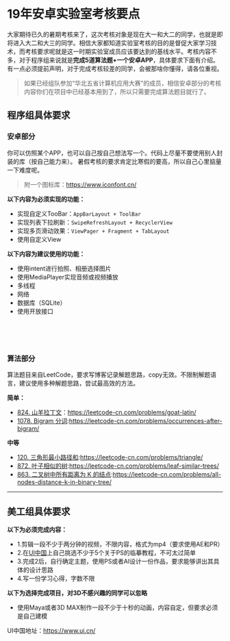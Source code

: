 # 19年安卓实验室考核要点
大家期待已久的暑期考核来了，这次考核对象是现在大一和大二的同学，也就是即将进入大二和大三的同学。相信大家都知道实验室考核的目的是督促大家学习技术，而考核要求呢就是这一时期实验室成员应该要达到的基线水平。考核内容不多，对于程序组来说就是**完成5道算法题+一个安卓APP**，具体要求下面有介绍。有一点必须提前声明，对于完成考核较差的同学，会被那啥你懂得，请各位重视。

> 如果已经组队参加“华北五省计算机应用大赛”的成员，相信安卓部分的考核内容你们在项目中已经基本用到了，所以只需要完成算法题目就行了。

## 程序组具体要求
### 安卓部分
你可以仿照某个APP，也可以自己按自己想法写一个。代码上尽量不要使用别人封装的库（按自己能力来）。
暑假考核的要求肯定比寒假的要高，所以自己心里掂量一下难度呢。

> 附一个图标库：https://www.iconfont.cn/

**以下内容为必须实现的功能：**
- 实现自定义TooBar：`AppBarLayout + ToolBar`
- 实现列表下拉刷新：`SwipeRefreshLayout + RecyclerView`
- 实现多页滑动效果：`ViewPager + Fragment + TabLayout`
- 使用自定义View


**以下内容为建议使用的功能：**
- 使用intent进行拍照、相册选择图片
- 使用MediaPlayer实现音频或视频播放
- 多线程
- 网络
- 数据库（SQLite）
- 使用开放接口


<br>
<br>
<br>

### 算法部分
算法题目来自LeetCode，要求写博客记录解题思路，copy无效。不限制解题语言，建议使用多种解题思路，尝试最高效的方法。

**简单：**
- [824. 山羊拉丁文](https://leetcode-cn.com/problems/goat-latin/)：https://leetcode-cn.com/problems/goat-latin/
- [1078. Bigram 分词](https://leetcode-cn.com/problems/occurrences-after-bigram/):https://leetcode-cn.com/problems/occurrences-after-bigram/

**中等**
- [120. 三角形最小路径和](https://leetcode-cn.com/problems/triangle/):https://leetcode-cn.com/problems/triangle/
- [872. 叶子相似的树](https://leetcode-cn.com/problems/leaf-similar-trees/):https://leetcode-cn.com/problems/leaf-similar-trees/
- [863. 二叉树中所有距离为 K 的结点](https://leetcode-cn.com/problems/all-nodes-distance-k-in-binary-tree/):https://leetcode-cn.com/problems/all-nodes-distance-k-in-binary-tree/

----

## 美工组具体要求
**以下为必须完成内容：**
- 1.剪辑一段不少于两分钟的视频，不限内容，格式为mp4（要求使用AE和PR）
- 2.在[UI中国](https://www.ui.cn/)上自己挑选不少于5个关于PS的临摹教程，不可太过简单
- 3.完成2后，自行确定主题，使用PS或者AI设计一份作品，要求能够讲出其具体的设计思路
- 4.写一份学习心得，字数不限

**以下为选择完成项目，对3D不感兴趣的同学可以忽略**
- 使用Maya或者3D MAX制作一段不少于十秒的动画，内容自定，但要求必须是自己建模

UI中国地址：https://www.ui.cn/

